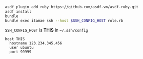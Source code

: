 ```sh
asdf plugin add ruby https://github.com/asdf-vm/asdf-ruby.git
asdf install
bundle
bundle exec itamae ssh --host $SSH_CONFIG_HOST role.rb
```

`SSH_CONFIG_HOST` is **THIS** in `~/.ssh/config`

```
host THIS
  hostname 123.234.345.456
  user ubuntu
  port 99999
```
